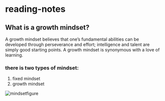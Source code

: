# reading-notes


## What is a growth mindset?

A growth mindset believes that one’s fundamental abilities can be developed through perseverance and effort; intelligence and talent are simply good starting points. A growth mindset is synonymous with a love of learning.
### there is two types of mindset:
 1. fixed mindset
 2. growth mindset

![mindsetfigure]()
